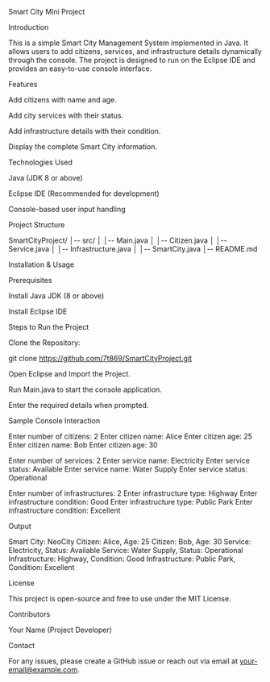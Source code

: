 Smart City Mini Project

Introduction

This is a simple Smart City Management System implemented in Java. It allows users to add citizens, services, and infrastructure details dynamically through the console. The project is designed to run on the Eclipse IDE and provides an easy-to-use console interface.

Features

Add citizens with name and age.

Add city services with their status.

Add infrastructure details with their condition.

Display the complete Smart City information.

Technologies Used

Java (JDK 8 or above)

Eclipse IDE (Recommended for development)

Console-based user input handling

Project Structure

SmartCityProject/
│-- src/
│   │-- Main.java
│   │-- Citizen.java
│   │-- Service.java
│   │-- Infrastructure.java
│   │-- SmartCity.java
│-- README.md

Installation & Usage

Prerequisites

Install Java JDK (8 or above)

Install Eclipse IDE

Steps to Run the Project

Clone the Repository:

git clone https://github.com/7t869/SmartCityProject.git

Open Eclipse and Import the Project.

Run Main.java to start the console application.

Enter the required details when prompted.

Sample Console Interaction

Enter number of citizens: 2
Enter citizen name: Alice
Enter citizen age: 25
Enter citizen name: Bob
Enter citizen age: 30

Enter number of services: 2
Enter service name: Electricity
Enter service status: Available
Enter service name: Water Supply
Enter service status: Operational

Enter number of infrastructures: 2
Enter infrastructure type: Highway
Enter infrastructure condition: Good
Enter infrastructure type: Public Park
Enter infrastructure condition: Excellent

Output

Smart City: NeoCity
Citizen: Alice, Age: 25
Citizen: Bob, Age: 30
Service: Electricity, Status: Available
Service: Water Supply, Status: Operational
Infrastructure: Highway, Condition: Good
Infrastructure: Public Park, Condition: Excellent

License

This project is open-source and free to use under the MIT License.

Contributors

Your Name (Project Developer)

Contact

For any issues, please create a GitHub issue or reach out via email at your-email@example.com.

